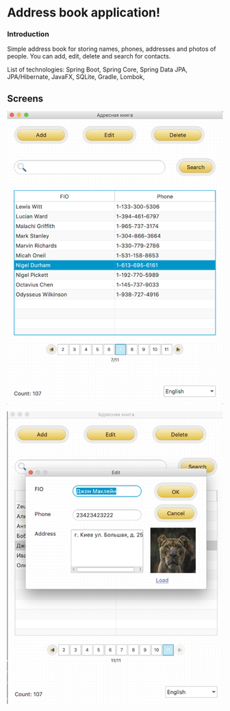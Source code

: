 # Address book application!

### Introduction

Simple address book for storing names, phones, addresses and photos of people. 
You can add, edit, delete and search for contacts.

List of technologies: Spring Boot, Spring Core, Spring Data JPA, JPA/Hibernate,
JavaFX, SQLite, Gradle, Lombok,

## Screens

![](img/1.png)

![](img/2.png)
